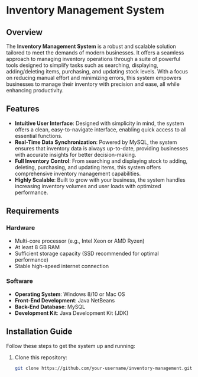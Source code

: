 # Inventory Management System

## Overview
The **Inventory Management System** is a robust and scalable solution tailored to meet the demands of modern businesses. It offers a seamless approach to managing inventory operations through a suite of powerful tools designed to simplify tasks such as searching, displaying, adding/deleting items, purchasing, and updating stock levels. With a focus on reducing manual effort and minimizing errors, this system empowers businesses to manage their inventory with precision and ease, all while enhancing productivity.

## Features
- **Intuitive User Interface**: Designed with simplicity in mind, the system offers a clean, easy-to-navigate interface, enabling quick access to all essential functions.
- **Real-Time Data Synchronization**: Powered by MySQL, the system ensures that inventory data is always up-to-date, providing businesses with accurate insights for better decision-making.
- **Full Inventory Control**: From searching and displaying stock to adding, deleting, purchasing, and updating items, this system offers comprehensive inventory management capabilities.
- **Highly Scalable**: Built to grow with your business, the system handles increasing inventory volumes and user loads with optimized performance.

## Requirements

### Hardware
- Multi-core processor (e.g., Intel Xeon or AMD Ryzen)
- At least 8 GB RAM
- Sufficient storage capacity (SSD recommended for optimal performance)
- Stable high-speed internet connection

### Software
- **Operating System**: Windows 8/10 or Mac OS
- **Front-End Development**: Java NetBeans
- **Back-End Database**: MySQL
- **Development Kit**: Java Development Kit (JDK)

## Installation Guide
Follow these steps to get the system up and running:
1. Clone this repository:
   ```bash
   git clone https://github.com/your-username/inventory-management.git
